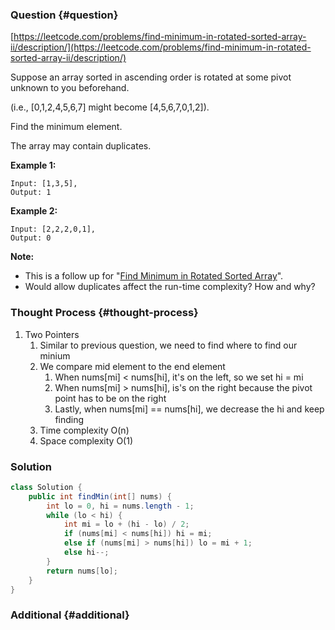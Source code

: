 ### Question {#question}

[https://leetcode.com/problems/find-minimum-in-rotated-sorted-array-ii/description/](https://leetcode.com/problems/find-minimum-in-rotated-sorted-array-ii/description/)

Suppose an array sorted in ascending order is rotated at some pivot unknown to you beforehand.

\(i.e.,  \[0,1,2,4,5,6,7\] might become  \[4,5,6,7,0,1,2\]\).

Find the minimum element.

The array may contain duplicates.

**Example 1:**

```
Input: [1,3,5],
Output: 1
```

**Example 2:**

```
Input: [2,2,2,0,1],
Output: 0
```

**Note:**

* This is a follow up for "[Find Minimum in Rotated Sorted Array](https://leetcode.com/problems/find-minimum-in-rotated-sorted-array/description/)".
* Would allow duplicates affect the run-time complexity? How and why?

### Thought Process {#thought-process}

1. Two Pointers
   1. Similar to previous question, we need to find where to find our minium
   2. We compare mid element to the end element
      1. When nums\[mi\] &lt; nums\[hi\], it's on the left, so we set hi = mi
      2. When nums\[mi\] &gt; nums\[hi\], is's on the right because the pivot point has to be on the right
      3. Lastly, when nums\[mi\] == nums\[hi\], we decrease the hi and keep finding
   3. Time complexity O\(n\)
   4. Space complexity O\(1\)

### Solution

```java
class Solution {
    public int findMin(int[] nums) {
        int lo = 0, hi = nums.length - 1;
        while (lo < hi) {
            int mi = lo + (hi - lo) / 2;
            if (nums[mi] < nums[hi]) hi = mi;
            else if (nums[mi] > nums[hi]) lo = mi + 1;
            else hi--;
        }
        return nums[lo];
    }
}
```

### Additional {#additional}




